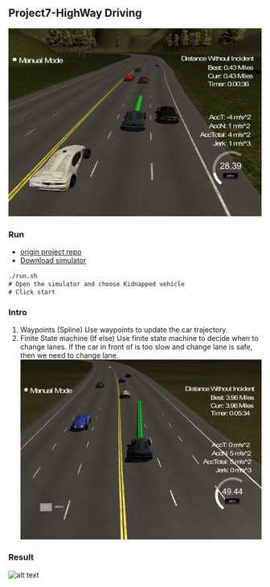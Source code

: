 ## Project7-HighWay Driving
![alt text](/Project7-Highway-Driving/results/Project7.png)
###  Run
- [origin project repo](https://github.com/udacity/CarND-Path-Planning-Project)  
- [Download simulator](https://github.com/udacity/self-driving-car-sim/releases/tag/T3_v1.2)  
```
./run.sh
# Open the simulator and choose Kidnapped vehicle
# Click start
```
### Intro 
1. Waypoints (Spline)
Use waypoints to update the car trajectory.
2. Finite State machine (If else)
Use finite state machine to decide when to change lanes. If the car in front of is too slow and change lane is safe, then we need to change lane.
![alt text](/Project7-Highway-Driving/results/change_lane.png) 

### Result
![alt text](/Project7-Highway-Driving/results/result.gif) 
